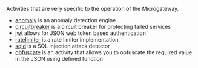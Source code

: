 Activities that are very specific to the operation of the Microgateway.

* [anomaly](anomaly) is an anomaly detection engine
* [circuitbreaker](circuitbreaker) is a circuit breaker for protecting failed services
* [jwt](jwt) allows for JSON web token based authentication
* [ratelimiter](ratelimiter) is a rate limiter implementation
* [sqld](sqld) is a SQL injection attack detector
* [obfuscate](obfuscate) is an activity that allows you to obfuscate the required value in the JSON using defined function